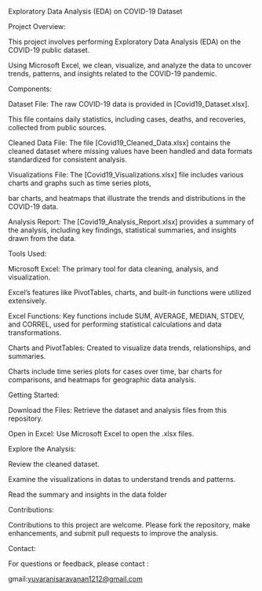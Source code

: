 Exploratory Data Analysis (EDA) on COVID-19 Dataset

Project Overview:

This project involves performing Exploratory Data Analysis (EDA) on the COVID-19 public dataset.

Using Microsoft Excel, we clean, visualize, and analyze the data to uncover trends, patterns, and insights related to the COVID-19 pandemic.

Components:

Dataset File: The raw COVID-19 data is provided in [Covid19_Dataset.xlsx]. 

This file contains daily statistics, including cases, deaths, and recoveries, collected from public sources.

Cleaned Data File: The file [Covid19_Cleaned_Data.xlsx] contains the cleaned dataset where missing values have been handled and data formats standardized for consistent analysis.

Visualizations File: The [Covid19_Visualizations.xlsx] file includes various charts and graphs such as time series plots, 

bar charts, and heatmaps that illustrate the trends and distributions in the COVID-19 data.

Analysis Report: The [Covid19_Analysis_Report.xlsx] provides a summary of the analysis, including key findings, statistical summaries, and insights drawn from the data.

Tools Used:

Microsoft Excel: The primary tool for data cleaning, analysis, and visualization. 

Excel’s features like PivotTables, charts, and built-in functions were utilized extensively.

Excel Functions: Key functions include SUM, AVERAGE, MEDIAN, STDEV, and CORREL, used for performing statistical calculations and data transformations.

Charts and PivotTables: Created to visualize data trends, relationships, and summaries. 

Charts include time series plots for cases over time, bar charts for comparisons, and heatmaps for geographic data analysis.

Getting Started:

Download the Files: Retrieve the dataset and analysis files from this repository.

Open in Excel: Use Microsoft Excel to open the .xlsx files.

Explore the Analysis:

Review the cleaned dataset.

Examine the visualizations in datas  to understand trends and patterns.

Read the summary and insights in the data folder

Contributions:

Contributions to this project are welcome. Please fork the repository, make enhancements, and submit pull requests to improve the analysis.

Contact:

For questions or feedback, please contact :

gmail:yuvaranisaravanan1212@gmail.com
